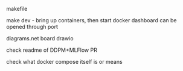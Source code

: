 makefile

make dev - bring up containers, then start docker
dashboard can be opened through port

diagrams.net board drawio

check readme of DDPM+MLFlow PR

check what docker compose itself is or means
